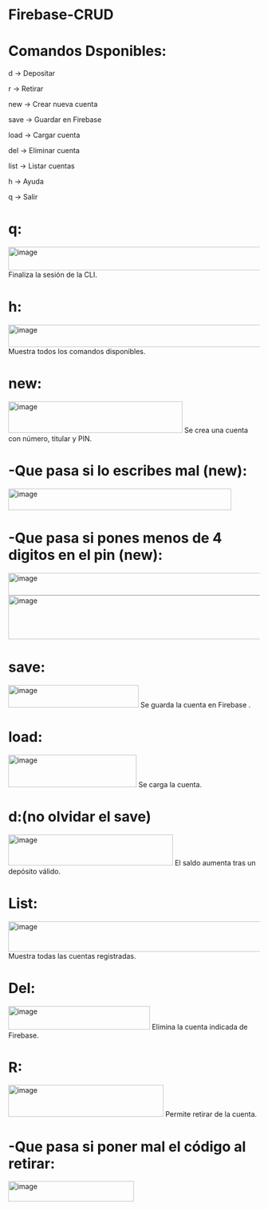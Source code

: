 # Firebase-CRUD

# Comandos Dsponibles:
d <monto>          -> Depositar

r <monto> <pin>    -> Retirar

new <num> <titular> <pin> -> Crear nueva cuenta

save               -> Guardar en Firebase

load <num>         -> Cargar cuenta

del <num>          -> Eliminar cuenta

list               -> Listar cuentas

h                  -> Ayuda

q                  -> Salir

# q:

<img width="651" height="47" alt="image" src="https://github.com/user-attachments/assets/12f05de1-439f-46e2-89d3-85a4a4486834" />
Finaliza la sesión de la CLI.

# h:

<img width="1000" height="45" alt="image" src="https://github.com/user-attachments/assets/a385d29d-b78d-4a7e-991a-80f6346684c5" />
Muestra todos los comandos disponibles.

# new:

<img width="349" height="63" alt="image" src="https://github.com/user-attachments/assets/7c827f74-f83a-40ab-a5ec-2677eb3b50cb" />
Se crea una cuenta con número, titular y PIN.


# -Que pasa si lo escribes mal (new):

<img width="447" height="43" alt="image" src="https://github.com/user-attachments/assets/de28566c-78b0-49cf-99d9-0802dc881ab7" />

# -Que pasa si pones menos de 4 digitos en el pin (new):

<img width="618" height="45" alt="image" src="https://github.com/user-attachments/assets/ca9a5c7f-1017-4972-8717-4078b8efcbee" />

<img width="737" height="88" alt="image" src="https://github.com/user-attachments/assets/362b5423-85b6-4a6f-ae78-19ecd3f2e9cd" />

# save:

<img width="261" height="45" alt="image" src="https://github.com/user-attachments/assets/c504775d-4bb7-4d36-8dda-dbb3f8b22b90" />
Se guarda la cuenta en Firebase .

# load:

<img width="257" height="65" alt="image" src="https://github.com/user-attachments/assets/2c4d78d3-5125-45e8-9a4b-cb834e2f7122" />
Se carga la cuenta.

# d:(no olvidar el save)

<img width="330" height="62" alt="image" src="https://github.com/user-attachments/assets/69f174db-d763-47f1-8b72-ac557add3367" />
El saldo aumenta tras un depósito válido.

# List: 

<img width="639" height="61" alt="image" src="https://github.com/user-attachments/assets/1c6fcd74-63c3-41b4-8cd8-792cfb299c30" />
Muestra todas las cuentas registradas.

# Del:

<img width="284" height="47" alt="image" src="https://github.com/user-attachments/assets/a1230d89-aea9-442f-bda4-b21524330add" />
Elimina la cuenta indicada de Firebase.

# R:

<img width="311" height="64" alt="image" src="https://github.com/user-attachments/assets/292b8e7e-2aee-4b63-a9b9-ad52f0065fa4" />
Permite retirar de la cuenta.

# -Que pasa si poner mal el código al retirar:

<img width="252" height="41" alt="image" src="https://github.com/user-attachments/assets/033f542d-56c5-4288-bff7-eef5209417c4" />











